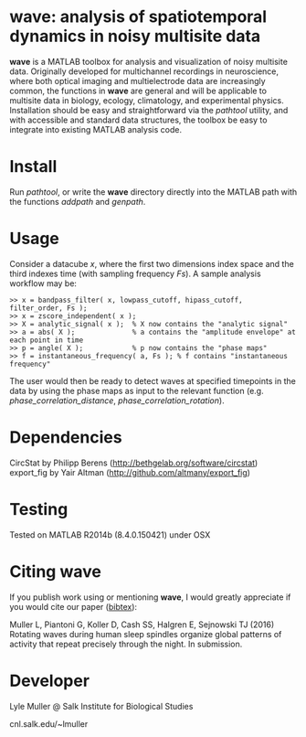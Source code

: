 # **wave**: analysis of spatiotemporal dynamics in noisy multisite data #

**wave** is a MATLAB toolbox for analysis and visualization of noisy multisite data. Originally developed for multichannel recordings in neuroscience, where both optical imaging and multielectrode data are increasingly common, the functions in **wave** are general and will be applicable to multisite data in biology, ecology, climatology, and experimental physics. Installation should be easy and straightforward via the *pathtool* utility, and with accessible and standard data structures, the toolbox be easy to integrate into existing MATLAB analysis code.

Install
========

Run *pathtool*, or write the **wave** directory directly into the MATLAB path with the functions *addpath* and *genpath*.

Usage
========

Consider a datacube *x*, where the first two dimensions index space and the third indexes time (with sampling frequency *Fs*). A sample analysis workflow may be:

    >> x = bandpass_filter( x, lowpass_cutoff, hipass_cutoff, filter_order, Fs );
    >> x = zscore_independent( x );
    >> X = analytic_signal( x );  % X now contains the "analytic signal"
    >> a = abs( X );  			  % a contains the "amplitude envelope" at each point in time
    >> p = angle( X );  		  % p now contains the "phase maps"
    >> f = instantaneous_frequency( a, Fs ); % f contains "instantaneous frequency"

The user would then be ready to detect waves at specified timepoints in the data by using the phase maps as input to the relevant function (e.g. *phase_correlation_distance*, *phase_correlation_rotation*).

Dependencies
========

CircStat by Philipp Berens (http://bethgelab.org/software/circstat)
export_fig by Yair Altman (http://github.com/altmany/export_fig)

Testing
========

Tested on MATLAB R2014b (8.4.0.150421) under OSX

Citing **wave**
========

If you publish work using or mentioning **wave**, I would greatly appreciate if you would cite our paper ([bibtex](http://cnl.salk.edu/~lmuller/papers/P12/bibtex_entry.bib)):

Muller L, Piantoni G, Koller D, Cash SS, Halgren E, Sejnowski TJ (2016) Rotating waves during human sleep spindles organize global patterns of activity that repeat precisely through the night. In submission.

Developer
========

Lyle Muller @ Salk Institute for Biological Studies

cnl.salk.edu/~lmuller

